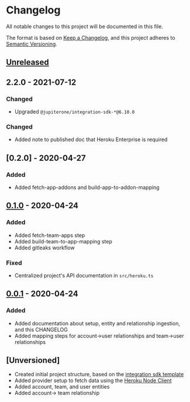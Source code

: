 <!-- markdownlint-disable MD024-->

# Changelog

All notable changes to this project will be documented in this file.

The format is based on [Keep a Changelog](https://keepachangelog.com/en/1.0.0/),
and this project adheres to
[Semantic Versioning](https://semver.org/spec/v2.0.0.html).

## [Unreleased]

## 2.2.0 - 2021-07-12

### Changed

- Upgraded `@jupiterone/integration-sdk-*@6.10.0`

### Changed

- Added note to published doc that Heroku Enterprise is required

## [0.2.0] - 2020-04-27

### Added

- Added fetch-app-addons and build-app-to-addon-mapping

## [0.1.0] - 2020-04-24

### Added

- Added fetch-team-apps step
- Added build-team-to-app-mapping step
- Added gitleaks workflow

### Fixed

- Centralized project's API documentation in `src/heroku.ts`

## [0.0.1] - 2020-04-24

### Added

- Added documentation about setup, entity and relationship ingestion, and this
  CHANGELOG
- Added mapping steps for account->user relationships and team->user
  relationships

## [Unversioned]

- Created initial project structure, based on the
  [integration sdk template](https://github.com/JupiterOne/integration-sdk/tree/master/template)
- Added provider setup to fetch data using the
  [Heroku Node Client](https://github.com/heroku/node-heroku-client)
- Added account, team, and user entities
- Added account-> team relationship

[unreleased]: https://github.com/JupiterOne/graph-heroku/compare/v0.1.0...HEAD
[0.1.0]: https://github.com/JupiterOne/graph-heroku/releases/tag/v0.1.0
[0.0.1]: https://github.com/JupiterOne/graph-heroku/releases/tag/v0.0.1
